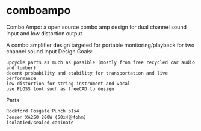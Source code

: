 # comboampo

Combo Ampo: a open source combo amp design for dual channel sound input and low distortion output

A combo amplifier design targeted for portable monitoring/playback for two channel sound input
Design Goals:

    upcycle parts as much as possible (mostly from free recycled car audio and lumber)
    decent probability and stability for transportation and live performance
    low distortion for string instrument and vocal
    use FLOSS tool such as freeCAD to design

Parts

    Rockford Fosgate Punch p1s4
    Jensen XA250 200W (50x4＠4ohm)
    isolatied/sealed cabinate

